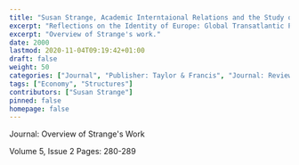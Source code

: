 ```yaml
---
title: "Susan Strange, Academic Interntaional Relations and the Study of International Political Economy"
excerpt: "Reflections on the Identity of Europe: Global Transatlantic Perspectives: Europe's Future in the Global Political Economy"
excerpt: "Overview of Strange's work."
date: 2000
lastmod: 2020-11-04T09:19:42+01:00
draft: false
weight: 50
categories: ["Journal", "Publisher: Taylor & Francis", "Journal: Review of International Studies", "Journal: New Political Economy"]
tags: ["Economy", "Structures"]
contributors: ["Susan Strange"]
pinned: false
homepage: false
---
```


Journal: Overview of Strange's Work

Volume 5, Issue 2 Pages: 280-289
